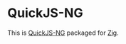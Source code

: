 # QuickJS-NG

This is [QuickJS-NG](https://github.com/quickjs-ng/quickjs) packaged for [Zig](https://ziglang.org).
